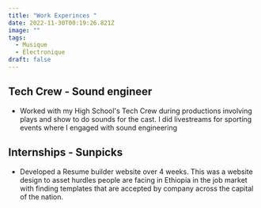 ```yaml
---
title: "Work Experinces "
date: 2022-11-30T00:19:26.821Z
image: ""
tags:
  - Musique
  - Électronique
draft: false
---
```

## T﻿ech Crew - Sound engineer 
* W﻿orked with my High School's Tech Crew during productions involving plays and show to do sounds for the cast. I did livestreams for sporting events where I engaged with sound engineering 

## Internships - Sunpicks
* Developed a Resume builder website over 4 weeks. This was a website design to asset hurdles people are facing in Ethiopia in the job market with finding templates that are accepted by company across the capital of the nation. 
